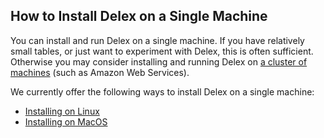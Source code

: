 ## How to Install Delex on a Single Machine

You can install and run Delex on a single machine. If you have relatively small tables, or just want to experiment with Delex, this is often sufficient. Otherwise you may consider installing and running Delex on [a cluster of machines](./install-cloud-based-cluster.md) (such as Amazon Web Services). 

We currently offer the following ways to install Delex on a single machine: 
* [Installing on Linux](./install-linux-single-machine.md)
* [Installing on MacOS](./install-macos-single-machine.md)
